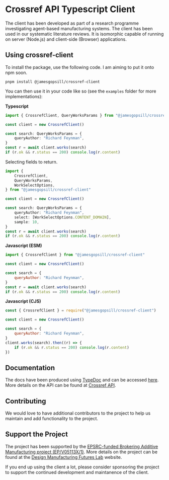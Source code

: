 # Crossref API Typescript Client

The client has been developed as part of a research programme investigating agent-based manufacturing systems. The client has been used in our systematic literature reviews. It is isomorphic capable of running on server (Node.js) and client-side (Browser) applications.

## Using crossref-client

To install the package, use the following code. I am aiming to put it onto npm soon.

```
pnpm install @jamesgopsill/crossref-client
```

You can then use it in your code like so (see the `examples` folder for more implementations):

**Typescript**

```typescript
import { CrossrefClient, QueryWorksParams } from "@jamesgopsill/crossref-client"

const client = new CrossrefClient()

const search: QueryWorksParams = {
	queryAuthor: "Richard Feynman",
}
const r = await client.works(search)
if (r.ok && r.status == 200) console.log(r.content)
```

Selecting fields to return.

```typescript
import {
	CrossrefClient,
	QueryWorksParams,
	WorkSelectOptions,
} from "@jamesgopsill/crossref-client"

const client = new CrossrefClient()

const search: QueryWorksParams = {
	queryAuthor: "Richard Feynman",
	select: [WorkSelectOptions.CONTENT_DOMAIN],
	sample: 10,
}
const r = await client.works(search)
if (r.ok && r.status == 200) console.log(r.content)
```

**Javascript (ESM)**

```javascript
import { CrossrefClient } from "@jamesgopsill/crossref-client"

const client = new CrossrefClient()

const search = {
	queryAuthor: "Richard Feynman",
}
const r = await client.works(search)
if (r.ok && r.status == 200) console.log(r.content)
```

**Javascript (CJS)**

```javascript
const { CrossrefClient } = require("@jamesgopsill/crossref-client")

const client = new CrossrefClient()

const search = {
	queryAuthor: "Richard Feynman",
}
client.works(search).then((r) => {
	if (r.ok && r.status == 200) console.log(r.content)
})
```

## Documentation

The docs have been produced using [TypeDoc](https://typedoc.org/) and can be accessed [here](https://jamesgopsill.github.io/crossref-client/). More details on the API can be found at [Crossref API](https://api.crossref.org/swagger-ui/index.html).

## Contributing

We would love to have additional contributors to the project to help us maintain and add functionality to the project.

## Support the Project

The project has been supported by the [EPSRC-funded Brokering Additive Manufacturing project (EP/V05113X/1)](https://gow.epsrc.ukri.org/NGBOViewGrant.aspx?GrantRef=EP/V05113X/1). More details on the project can be found at the [Design Manufacturing Futures Lab](https://dmf-lab.co.uk/) website.

If you end up using the client a lot, please consider sponsoring the project to support the continued development and maintanence of the client.

